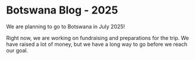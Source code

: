 # Botswana Blog - 2025

We are planning to go to Botswana in July 2025!

Right now, we are working on fundraising and preparations for the trip.
We have raised a lot of money, but we have a long way to go before we reach our goal.
